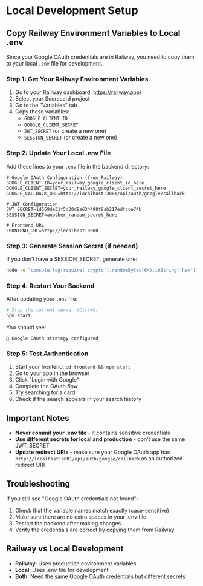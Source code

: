 # Local Development Setup

## Copy Railway Environment Variables to Local .env

Since your Google OAuth credentials are in Railway, you need to copy them to your local `.env` file for development.

### Step 1: Get Your Railway Environment Variables

1. Go to your Railway dashboard: https://railway.app/
2. Select your Scorecard project
3. Go to the "Variables" tab
4. Copy these variables:
   - `GOOGLE_CLIENT_ID`
   - `GOOGLE_CLIENT_SECRET`
   - `JWT_SECRET` (or create a new one)
   - `SESSION_SECRET` (or create a new one)

### Step 2: Update Your Local .env File

Add these lines to your `.env` file in the backend directory:

```env
# Google OAuth Configuration (from Railway)
GOOGLE_CLIENT_ID=your_railway_google_client_id_here
GOOGLE_CLIENT_SECRET=your_railway_google_client_secret_here
GOOGLE_CALLBACK_URL=http://localhost:3001/api/auth/google/callback

# JWT Configuration
JWT_SECRET=1d569de31f5d30d8a634498f8ab217edfcce74b
SESSION_SECRET=another_random_secret_here

# Frontend URL
FRONTEND_URL=http://localhost:3000
```

### Step 3: Generate Session Secret (if needed)

If you don't have a SESSION_SECRET, generate one:

```bash
node -e "console.log(require('crypto').randomBytes(64).toString('hex'))"
```

### Step 4: Restart Your Backend

After updating your `.env` file:

```bash
# Stop the current server (Ctrl+C)
npm start
```

You should see:
```
🔐 Google OAuth strategy configured
```

### Step 5: Test Authentication

1. Start your frontend: `cd frontend && npm start`
2. Go to your app in the browser
3. Click "Login with Google"
4. Complete the OAuth flow
5. Try searching for a card
6. Check if the search appears in your search history

## Important Notes

- **Never commit your .env file** - it contains sensitive credentials
- **Use different secrets for local and production** - don't use the same JWT_SECRET
- **Update redirect URIs** - make sure your Google OAuth app has `http://localhost:3001/api/auth/google/callback` as an authorized redirect URI

## Troubleshooting

If you still see "Google OAuth credentials not found":
1. Check that the variable names match exactly (case-sensitive)
2. Make sure there are no extra spaces in your .env file
3. Restart the backend after making changes
4. Verify the credentials are correct by copying them from Railway

## Railway vs Local Development

- **Railway**: Uses production environment variables
- **Local**: Uses .env file for development
- **Both**: Need the same Google OAuth credentials but different secrets 